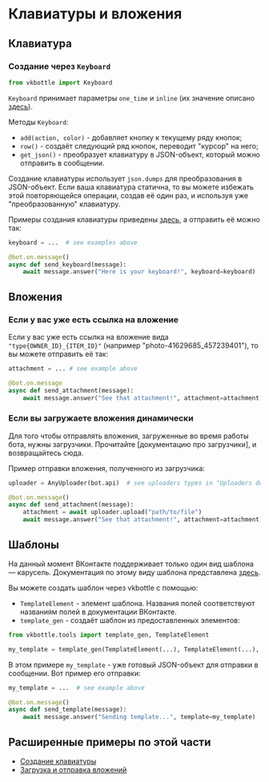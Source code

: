 # Клавиатуры и вложения

## Клавиатура

### Создание через `Keyboard`

```python
from vkbottle import Keyboard
```

`Keyboard` принимает параметры `one_time` и `inline` (их значение описано [здесь](https://vk.com/dev/bots_docs_3?f=4.2.%20Структура%20данных)).

Методы `Keyboard`:

- `add(action, color)` - добавляет кнопку к текущему ряду кнопок;
- `row()` - создаёт следующий ряд кнопок, переводит "курсор" на него;
- `get_json()` - преобразует клавиатуру в JSON-объект, который можно отправить в сообщении.

Создание клавиатуры использует `json.dumps` для преобразования в JSON-объект. Если ваша клавиатура статична, то вы можете избежать этой повторяющейся операции, создав её один раз, и используя уже "преобразованную" клавиатуру.

Примеры создания клавиатуры приведены [здесь](https://github.com/vkbottle/vkbottle/tree/master/examples/high-level/generate_keyboard.py), а отправить её можно так:

```python
keyboard = ...  # see examples above

@bot.on.message()
async def send_keyboard(message):
    await message.answer("Here is your keyboard!", keyboard=keyboard)
```

## Вложения

### Если у вас уже есть ссылка на вложение

Если у вас уже есть ссылка на вложение вида `"type{OWNER_ID}_{ITEM_ID}"` (например "photo-41629685_457239401"), то вы можете отправить её так:

```python
attachment = ... # see example above

@bot.on.message
async def send_attachment(message):
    await message.answer("See that attachment!", attachment=attachment)
```

### Если вы загружаете вложения динамически

Для того чтобы отправлять вложения, загруженные во время работы бота, нужны загрузчики. Прочитайте [документацию про загрузчики], и возвращайтесь сюда.

Пример отправки вложения, полученного из загрузчика:

```python
uploader = AnyUploader(bot.api)  # see uploaders types in "Uploaders documentation" above

@bot.on.message()
async def send_attachment(message):
    attachment = await uploader.upload("path/to/file")
    await message.answer("See that attachment!", attachment=attachment)
```

## Шаблоны

На данный момент ВКонтакте поддерживает только один вид шаблона — карусель. Документация по этому виду шаблона представлена [здесь](https://vk.com/dev/bot_docs_templates?f=5.%20Шаблоны%20сообщений).

Вы можете создать шаблон через vkbottle с помощью:

- `TemplateElement` - элемент шаблона. Названия полей соответствуют названиям полей в документации ВКонтакте.
- `template_gen` - создаёт шаблон из предоставленных элементов:

```python
from vkbottle.tools import template_gen, TemplateElement

my_template = template_gen(TemplateElement(...), TemplateElement(...), TemplateElement(...))
```

В этом примере `my_template` - уже готовый JSON-объект для отправки в сообщении. Вот пример его отправки:

```python
my_template = ...  # see example above

@bot.on.message()
async def send_template(message):
    await message.answer("Sending template...", template=my_template)
```

## Расширенные примеры по этой части

- [Создание клавиатуры](https://github.com/vkbottle/vkbottle/tree/master/examples/high-level/generate_keyboard.py)
- [Загрузка и отправка вложений](https://github.com/vkbottle/vkbottle/tree/master/examples/high-level/uploaders_example.py)
